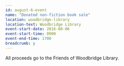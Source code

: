 ```yaml
---
id: august-6-event
name: "Donated non-fiction book sale"
location: woodbridge-library
location-text: Woodbridge Library
event-start-date: 2016-08-06
event-start-time: 0900
event-end-time: 1700
breadcrumb: y
---
```

All proceeds go to the Friends of Woodbridge Library.
